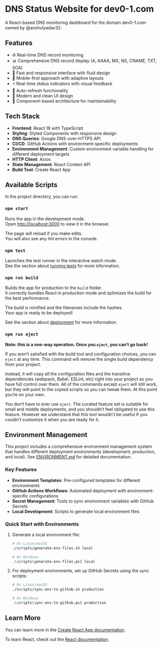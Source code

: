 # DNS Status Website for dev0-1.com

A React-based DNS monitoring dashboard for the domain dev0-1.com owned by @anshulyadav32.

## Features

- 🌐 Real-time DNS record monitoring
- 📊 Comprehensive DNS record display (A, AAAA, MX, NS, CNAME, TXT, SOA)
- 🚀 Fast and responsive interface with fluid design
- 📱 Mobile-first approach with adaptive layouts
- ⚡ Real-time status indicators with visual feedback
- 🔄 Auto-refresh functionality
- 🎨 Modern and clean UI design
- 🧩 Component-based architecture for maintainability

## Tech Stack

- **Frontend**: React 18 with TypeScript
- **Styling**: Styled Components with responsive design
- **DNS Queries**: Google DNS-over-HTTPS API
- **CI/CD**: GitHub Actions with environment-specific deployments
- **Environment Management**: Custom environment variable handling for different deployment targets
- **HTTP Client**: Axios
- **State Management**: React Context API
- **Build Tool**: Create React App

## Available Scripts

In the project directory, you can run:

### `npm start`

Runs the app in the development mode.\
Open [http://localhost:3000](http://localhost:3000) to view it in the browser.

The page will reload if you make edits.\
You will also see any lint errors in the console.

### `npm test`

Launches the test runner in the interactive watch mode.\
See the section about [running tests](https://facebook.github.io/create-react-app/docs/running-tests) for more information.

### `npm run build`

Builds the app for production to the `build` folder.\
It correctly bundles React in production mode and optimizes the build for the best performance.

The build is minified and the filenames include the hashes.\
Your app is ready to be deployed!

See the section about [deployment](https://facebook.github.io/create-react-app/docs/deployment) for more information.

### `npm run eject`

**Note: this is a one-way operation. Once you `eject`, you can’t go back!**

If you aren’t satisfied with the build tool and configuration choices, you can `eject` at any time. This command will remove the single build dependency from your project.

Instead, it will copy all the configuration files and the transitive dependencies (webpack, Babel, ESLint, etc) right into your project so you have full control over them. All of the commands except `eject` will still work, but they will point to the copied scripts so you can tweak them. At this point you’re on your own.

You don’t have to ever use `eject`. The curated feature set is suitable for small and middle deployments, and you shouldn’t feel obligated to use this feature. However we understand that this tool wouldn’t be useful if you couldn’t customize it when you are ready for it.

## Environment Management

This project includes a comprehensive environment management system that handles different deployment environments (development, production, and local). See [ENVIRONMENT.md](ENVIRONMENT.md) for detailed documentation.

### Key Features

- **Environment Templates**: Pre-configured templates for different environments
- **GitHub Actions Workflows**: Automated deployment with environment-specific configurations
- **Secret Management**: Tools to sync environment variables with GitHub Secrets
- **Local Development**: Scripts to generate local environment files

### Quick Start with Environments

1. Generate a local environment file:
   ```bash
   # On Linux/macOS
   ./scripts/generate-env-files.sh local
   
   # On Windows
   .\scripts\generate-env-files.ps1 local
   ```

2. For deployment environments, set up GitHub Secrets using the sync scripts:
   ```bash
   # On Linux/macOS
   ./scripts/sync-env-to-github.sh production
   
   # On Windows
   .\scripts\sync-env-to-github.ps1 production
   ```

## Learn More

You can learn more in the [Create React App documentation](https://facebook.github.io/create-react-app/docs/getting-started).

To learn React, check out the [React documentation](https://reactjs.org/).

